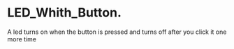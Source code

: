 # LED_Whith_Button.
A led turns on when the button is pressed and turns off after you click it one more time

